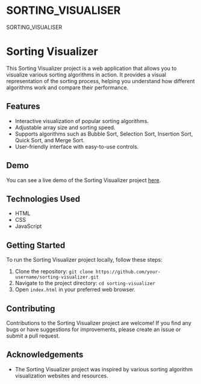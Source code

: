 # SORTING_VISUALISER
SORTING_VISUALISER
# Sorting Visualizer

This Sorting Visualizer project is a web application that allows you to visualize various sorting algorithms in action. It provides a visual representation of the sorting process, helping you understand how different algorithms work and compare their performance.

## Features

- Interactive visualization of popular sorting algorithms.
- Adjustable array size and sorting speed.
- Supports algorithms such as Bubble Sort, Selection Sort, Insertion Sort, Quick Sort, and Merge Sort.
- User-friendly interface with easy-to-use controls.

## Demo

You can see a live demo of the Sorting Visualizer project [here](https://your-demo-link).

## Technologies Used

- HTML
- CSS
- JavaScript

## Getting Started

To run the Sorting Visualizer project locally, follow these steps:

1. Clone the repository: `git clone https://github.com/your-username/sorting-visualizer.git`
2. Navigate to the project directory: `cd sorting-visualizer`
3. Open `index.html` in your preferred web browser.

## Contributing

Contributions to the Sorting Visualizer project are welcome! If you find any bugs or have suggestions for improvements, please create an issue or submit a pull request.

## Acknowledgements

- The Sorting Visualizer project was inspired by various sorting algorithm visualization websites and resources.

